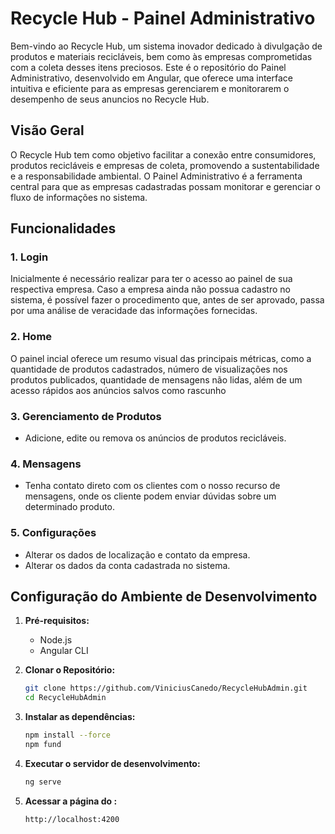 # Recycle Hub - Painel Administrativo

Bem-vindo ao Recycle Hub, um sistema inovador dedicado à divulgação de produtos e materiais recicláveis, bem como às empresas comprometidas com a coleta desses itens preciosos. Este é o repositório do Painel Administrativo, desenvolvido em Angular, que oferece uma interface intuitiva e eficiente para as empresas gerenciarem e monitorarem o desempenho de seus anuncios no Recycle Hub.

## Visão Geral

O Recycle Hub tem como objetivo facilitar a conexão entre consumidores, produtos recicláveis e empresas de coleta, promovendo a sustentabilidade e a responsabilidade ambiental. O Painel Administrativo é a ferramenta central para que as empresas cadastradas possam monitorar e gerenciar o fluxo de informações no sistema.

## Funcionalidades

### 1. Login

Inicialmente é necessário realizar para ter o acesso ao painel de sua respectiva empresa. Caso a empresa ainda não possua cadastro no sistema, é possível fazer o procedimento que, antes de ser aprovado, passa por uma análise de veracidade das informações fornecidas. 

### 2. Home

O painel incial oferece um resumo visual das principais métricas, como a quantidade de produtos cadastrados, número de visualizações nos produtos publicados, quantidade de mensagens não lidas, além de um acesso rápidos aos anúncios salvos como rascunho


### 3. Gerenciamento de Produtos

- Adicione, edite ou remova os anúncios de produtos recicláveis.

### 4. Mensagens 

- Tenha contato direto com os clientes com o nosso recurso de mensagens, onde os cliente podem enviar dúvidas sobre um determinado produto.

### 5. Configurações

- Alterar os dados de localização e contato da empresa.
- Alterar os dados da conta cadastrada no sistema.

## Configuração do Ambiente de Desenvolvimento

1. **Pré-requisitos:**
   - Node.js
   - Angular CLI

2. **Clonar o Repositório:**
   ```bash
   git clone https://github.com/ViniciusCanedo/RecycleHubAdmin.git
   cd RecycleHubAdmin

3. **Instalar as dependências:**
   ```bash
   npm install --force
   npm fund

4. **Executar o servidor de desenvolvimento:**
   ```bash
   ng serve

5. **Acessar a página do :**
   ```bash
   http://localhost:4200
